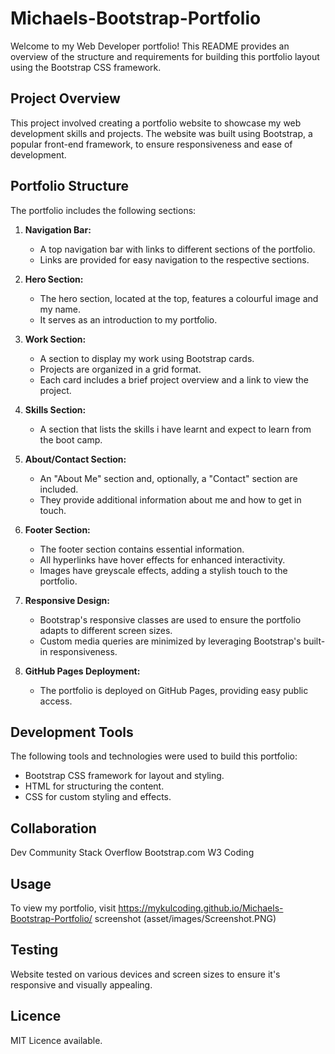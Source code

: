 # Michaels-Bootstrap-Portfolio
Welcome to my Web Developer portfolio! This README provides an overview of the structure and requirements for building this portfolio layout using the Bootstrap CSS framework.

## Project Overview

This project involved creating a portfolio website to showcase my web development skills and projects. The website was built using Bootstrap, a popular front-end framework, to ensure responsiveness and ease of development.

## Portfolio Structure

The portfolio includes the following sections:

1. **Navigation Bar:**
   - A top navigation bar with links to different sections of the portfolio.
   - Links are provided for easy navigation to the respective sections.

2. **Hero Section:**
   - The hero section, located at the top, features a colourful image and my name.
   - It serves as an introduction to my portfolio.

3. **Work Section:**
   - A section to display my work using Bootstrap cards.
   - Projects are organized in a grid format.
   - Each card includes a brief project overview and a link to view the project.

4. **Skills Section:**
   - A section that lists the skills i have learnt and expect to learn from the boot camp.

5. **About/Contact Section:**
   - An "About Me" section and, optionally, a "Contact" section are included.
   - They provide additional information about me and how to get in touch.

6. **Footer Section:**
   - The footer section contains essential information.
   - All hyperlinks have hover effects for enhanced interactivity.
   - Images have greyscale effects, adding a stylish touch to the portfolio.

7. **Responsive Design:**
   - Bootstrap's responsive classes are used to ensure the portfolio adapts to different screen sizes.
   - Custom media queries are minimized by leveraging Bootstrap's built-in responsiveness. 

8. **GitHub Pages Deployment:**
   - The portfolio is deployed on GitHub Pages, providing easy public access.

## Development Tools

The following tools and technologies were used to build this portfolio:

- Bootstrap CSS framework for layout and styling.
- HTML for structuring the content.
- CSS for custom styling and effects.

## Collaboration

Dev Community
Stack Overflow
Bootstrap.com
W3 Coding

## Usage

To view my portfolio, visit https://mykulcoding.github.io/Michaels-Bootstrap-Portfolio/
screenshot (asset/images/Screenshot.PNG)

## Testing

Website tested on various devices and screen sizes to ensure it's responsive and visually appealing.

## Licence
MIT Licence available.
